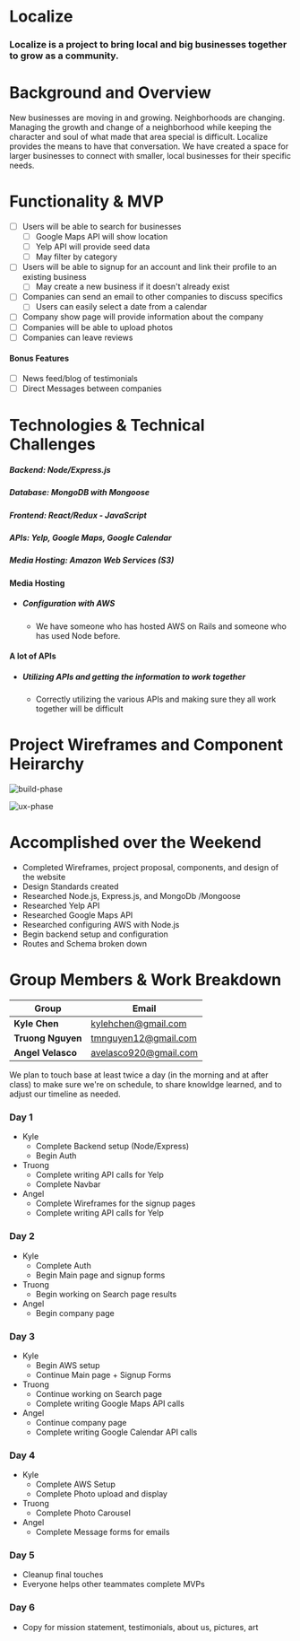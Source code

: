 # Localize

### Localize is a project to bring local and big businesses together to grow as a community. 

# Background and Overview

New businesses are moving in and growing. Neighborhoods are changing. Managing the growth and change of a neighborhood while keeping the character and soul of what made that area special is difficult. Localize provides the means to have that conversation. We have created a space for larger businesses to connect with smaller, local businesses for their specific needs. 

# Functionality & MVP
   - [ ] Users will be able to search for businesses
     - [ ] Google Maps API will show location
     - [ ] Yelp API will provide seed data 
     - [ ] May filter by category 
   - [ ] Users will be able to signup for an account and link their profile to an existing business
     - [ ] May create a new business if it doesn't already exist 
   - [ ] Companies can send an email to other companies to discuss specifics 
     - [ ] Users can easily select a date from a calendar 
   - [ ] Company show page will provide information about the company 
   - [ ] Companies will be able to upload photos
   - [ ] Companies can leave reviews

#### Bonus Features
   - [ ] News feed/blog of testimonials 
   - [ ] Direct Messages between companies 

# Technologies & Technical Challenges
  ##### Backend: Node/Express.js 
  ##### Database: MongoDB with Mongoose 
  ##### Frontend: React/Redux - JavaScript
  ##### APIs: Yelp, Google Maps, Google Calendar 
  ##### Media Hosting: Amazon Web Services (S3) 

#### Media Hosting 
  + ##### Configuration with AWS 
    + We have someone who has hosted AWS on Rails and someone who has used Node before.

#### A lot of APIs
  + ##### Utilizing APIs and getting the information to work together 
    - Correctly utilizing the various APIs and making sure they all work together will be difficult 
    
# Project Wireframes and Component Heirarchy 

![build-phase](./images/build-phase.png)

![ux-phase](./images/ux-phase.png)

# Accomplished over the Weekend
 - Completed Wireframes, project proposal, components, and design of the website
 - Design Standards created 
 - Researched Node.js, Express.js, and MongoDb /Mongoose 
 - Researched Yelp API 
 - Researched Google Maps API 
 - Researched configuring AWS with Node.js 
 - Begin backend setup and configuration 
 - Routes and Schema broken down 

# Group Members & Work Breakdown

| Group | Email |
|-------|-------|
|**Kyle Chen** | kylehchen@gmail.com |
|**Truong Nguyen** | tmnguyen12@gmail.com|
|**Angel Velasco** | avelasco920@gmail.com|

We plan to touch base at least twice a day (in the morning and at after class) to make sure we're on schedule, to share knowldge learned, and to adjust our timeline as needed. 

### Day 1
  - Kyle 
    - Complete Backend setup (Node/Express)
    - Begin Auth 
  - Truong 
    - Complete writing API calls for Yelp 
    - Complete Navbar  
  - Angel 
    - Complete Wireframes for the signup pages
    - Complete writing API calls for Yelp  

### Day 2
 - Kyle 
    - Complete Auth
    - Begin Main page and signup forms
  - Truong 
    - Begin working on Search page results   
  - Angel 
    - Begin company page

### Day 3
- Kyle 
  - Begin AWS setup 
  - Continue Main page + Signup Forms 
- Truong 
  - Continue working on Search page
  - Complete writing Google Maps API calls
- Angel 
  - Continue company page 
  - Complete writing Google Calendar API calls 

### Day 4
- Kyle
  - Complete AWS Setup
  - Complete Photo upload and display 
- Truong
  - Complete Photo Carousel 
- Angel 
  - Complete Message forms for emails 

### Day 5
- Cleanup final touches 
- Everyone helps other teammates complete MVPs

### Day 6
 - Copy for mission statement, testimonials, about us, pictures, art 


